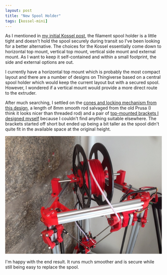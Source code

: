 ```yaml
---
layout: post
title: "New Spool Holder"
tags: [kossel-mini]
---
```


As I mentioned in [my initial Kossel post](say-hello-to-mr-kossel.html), the filament spool holder is a little tight and doesn't hold the spool securely during transit so I've been looking for a better alternative.  The choices for the Kossel essentially come down to horizontal top mount, vertical top mount, vertical side mount and external mount.  As I want to keep it self-contained and within a small footprint, the side and external options are out.

I currently have a horizontal top mount which is probably the most compact layout and there are a number of designs on Thingiverse based on a central spool holder which would keep the current layout but with a secured spool.  However, I wondered if a vertical mount would provide a more direct route to the extruder.

After much searching, I settled on the [cones and locking mechanism from this design](http://www.thingiverse.com/thing:969358), a length of 8mm smooth rod salvaged from the old Prusa (I think it looks nicer than threaded rod) and a pair of [top-mounted brackets I designed myself](http://www.thingiverse.com/thing:1596187) because I couldn't find anything suitable elsewhere.  The brackets started off short but ended up being a bit taller as the spool didn't quite fit in the available space at the original height.

![](/images/kossel-mini/IMG_0071.tn.jpg)

I'm happy with the end result.  It runs much smoother and is secure while still being easy to replace the spool.
